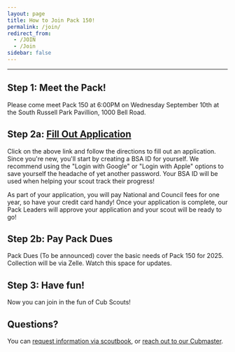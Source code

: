 ```yaml
---
layout: page
title: How to Join Pack 150!
permalink: /join/
redirect_from:
  - /JOIN
  - /Join
sidebar: false
---
```


************
## Step 1: Meet the Pack!
Please come meet Pack 150 at 6:00PM on Wednesday September 10th at the South Russell Park Pavillion, 1000 Bell Road.

## Step 2a: [Fill Out Application](https://my.scouting.org/VES/OnlineReg/1.0.0/?&tu=UF-MB-440paa0150)
Click on the above link and follow the directions to fill out an application. Since you're new, you'll start by creating a BSA ID for yourself. We recommend using the "Login with Google" or "Login with Apple" options to save yourself the headache of yet another password. Your BSA ID will be used when helping your scout track their progress!

As part of your application, you will pay National and Council fees for one year, so have your credit card handy! Once your application is complete, our Pack Leaders will approve your application and your scout will be ready to go!


## Step 2b: Pay Pack Dues
<!-- 
[Pay Pack Dues](https://pack-150-registration-2021-22.cheddarup.com)
-->
Pack Dues (To be announced) cover the basic needs of Pack 150 for 2025. 
Collection will be via Zelle.  Watch this space for updates.  
<!-- 
Click on the above link, then add _Cub Scout Registration_ to your cart. Answer the questions, check out, and you're all paid up!
-->

## Step 3: Have fun!
Now you can join in the fun of Cub Scouts!

## Questions?
You can [request information via scoutbook](https://Pack150.org/info), or [reach out to our Cubmaster](mailto:cubmaster@pack150.org).
